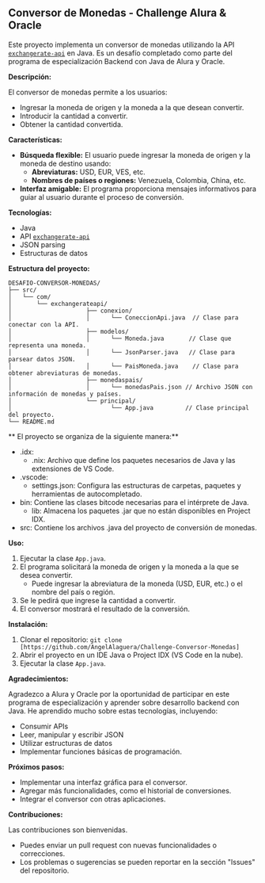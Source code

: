 ## Conversor de Monedas - Challenge Alura & Oracle

Este proyecto implementa un conversor de monedas utilizando la API [`exchangerate-api`](https://app.exchangerate-api.com/dashboard) en Java. Es un desafío completado como parte del programa de especialización Backend con Java de Alura y Oracle.

**Descripción:**

El conversor de monedas permite a los usuarios:

- Ingresar la moneda de origen y la moneda a la que desean convertir.
- Introducir la cantidad a convertir.
- Obtener la cantidad convertida.

**Características:**

- **Búsqueda flexible:** El usuario puede ingresar la moneda de origen y la moneda de destino usando:
    - **Abreviaturas:** USD, EUR, VES, etc.
    - **Nombres de países o regiones:** Venezuela, Colombia, China, etc.
- **Interfaz amigable:** El programa proporciona mensajes informativos para guiar al usuario durante el proceso de conversión.

**Tecnologías:**

- Java
- API [`exchangerate-api`](https://app.exchangerate-api.com/dashboard)
- JSON parsing
- Estructuras de datos

**Estructura del proyecto:**

```
DESAFIO-CONVERSOR-MONEDAS/
├── src/
│   └── com/
│       └── exchangerateapi/
│                     ├── conexion/
│                     │      └── ConeccionApi.java  // Clase para conectar con la API.
│                     ├── modelos/
│                     │      └── Moneda.java       // Clase que representa una moneda.
│                     │      └── JsonParser.java   // Clase para parsear datos JSON.
│                     │      └── PaisMoneda.java    // Clase para obtener abreviaturas de monedas.
│                     ├── monedaspais/
│                     │      └── monedasPais.json // Archivo JSON con información de monedas y países.
│                     └── principal/
│                            └── App.java         // Clase principal del proyecto.
└── README.md 
```
** El proyecto se organiza de la siguiente manera:** 

- .idx:
    - .nix: Archivo que define los paquetes necesarios de Java y las extensiones de VS Code.
- .vscode:
    - settings.json: Configura las estructuras de carpetas, paquetes y herramientas de autocompletado.
- bin: Contiene las clases bitcode necesarias para el intérprete de Java.
    - lib: Almacena los paquetes .jar que no están disponibles en Project IDX.
- src: Contiene los archivos .java del proyecto de conversión de monedas.

**Uso:**
1. Ejecutar la clase `App.java`.
2. El programa solicitará la moneda de origen y la moneda a la que se desea convertir.
    - Puede ingresar la abreviatura de la moneda (USD, EUR, etc.) o el nombre del país o región.
3. Se le pedirá que ingrese la cantidad a convertir.
4. El conversor mostrará el resultado de la conversión.

**Instalación:**

1. Clonar el repositorio: `git clone [https://github.com/AngelAlaguera/Challenge-Conversor-Monedas]`
2. Abrir el proyecto en un IDE Java o Project IDX (VS Code en la nube).
3. Ejecutar la clase `App.java`.

**Agradecimientos:**

Agradezco a Alura y Oracle por la oportunidad de participar en este programa de especialización y aprender sobre desarrollo backend con Java. He aprendido mucho sobre estas tecnologías, incluyendo:

- Consumir APIs
- Leer, manipular y escribir JSON
- Utilizar estructuras de datos
- Implementar funciones básicas de programación.

**Próximos pasos:**

- Implementar una interfaz gráfica para el conversor.
- Agregar más funcionalidades, como el historial de conversiones.
- Integrar el conversor con otras aplicaciones.

**Contribuciones:**

Las contribuciones son bienvenidas. 
- Puedes enviar un pull request con nuevas funcionalidades o correcciones. 
- Los problemas o sugerencias se pueden reportar en la sección "Issues" del repositorio.
